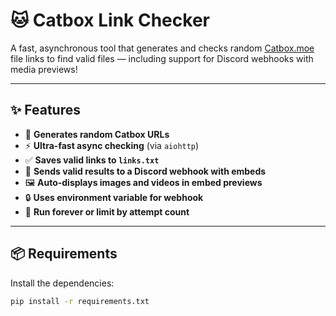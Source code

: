 # 🐱 Catbox Link Checker

A fast, asynchronous tool that generates and checks random [Catbox.moe](https://catbox.moe) file links to find valid files — including support for Discord webhooks with media previews!

---

## ✨ Features

- 🔄 **Generates random Catbox URLs**
- ⚡ **Ultra-fast async checking** (via `aiohttp`)
- ✅ **Saves valid links to `links.txt`**
- 🎯 **Sends valid results to a Discord webhook with embeds**
- 🖼️ **Auto-displays images and videos in embed previews**
- 🔒 **Uses environment variable for webhook**
- 🔁 **Run forever or limit by attempt count**

---

## 📦 Requirements

Install the dependencies:

```bash
pip install -r requirements.txt
